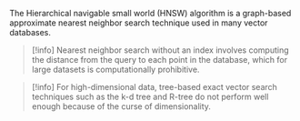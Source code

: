The Hierarchical navigable small world (HNSW) algorithm is a graph-based approximate nearest neighbor search technique used in many vector databases.

> [!info]
> Nearest neighbor search without an index involves computing the distance from the query to each point in the database, which for large datasets is computationally prohibitive.

> [!info]
> For high-dimensional data, tree-based exact vector search techniques such as the k-d tree and R-tree do not perform well enough because of the curse of dimensionality.

